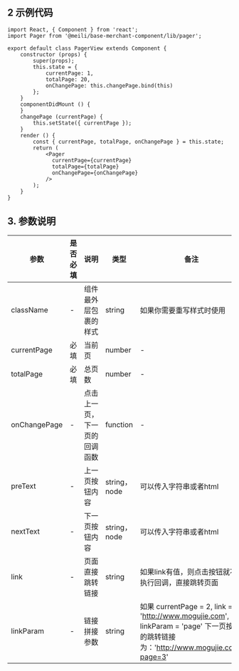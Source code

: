 ## 2 示例代码
    import React, { Component } from 'react';
    import Pager from '@meili/base-merchant-component/lib/pager';

    export default class PagerView extends Component {
        constructor (props) {
            super(props);
            this.state = {
                currentPage: 1,
                totalPage: 20,
                onChangePage: this.changePage.bind(this)
            };
        }
        componentDidMount () {
        }
        changePage (currentPage) {
            this.setState({ currentPage });
        }
        render () {
            const { currentPage, totalPage, onChangePage } = this.state;
            return (
                <Pager
                  currentPage={currentPage}
                  totalPage={totalPage}
                  onChangePage={onChangePage}
                />
            );
        }
    }

## 3. 参数说明

| 参数        |  是否必填        |说明           | 类型         |  备注       |   默认       |  
| ------------ |------------ | ------------- | ------------ | ------------  |------------  |
| className | -  | 组件最外层包裹的样式         | string       | 如果你需要重写样式时使用     | mc-pager  |
| currentPage| 必填    |当前页   | number | - |  1| 
| totalPage   | 必填    |总页数   | number | - |  1| 
| onChangePage  | -   |点击上一页，下一页的回调函数   | function | - |  － | 
| preText  | - |上一页按钮内容   | string，node | 可以传入字符串或者html | < | 
| nextText  | - |下一页按钮内容   | string，node | 可以传入字符串或者html | > | 
| link  |- |页面直接跳转链接   | string | 如果link有值，则点击按钮就不执行回调，直接跳转页面 | － | 
| linkParam  |- |链接拼接参数   | string | 如果 currentPage = 2, link = 'http://www.mogujie.com', linkParam = 'page' 下一页按钮的跳转链接为：'http://www.mogujie.com?page=3' | page | 


